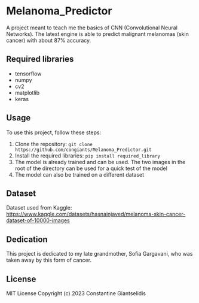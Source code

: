 # Melanoma_Predictor
A project meant to teach me the basics of CNN (Convolutional Neural Networks). The latest engine is able to predict malignant melanomas (skin cancer) with about 87% accuracy. 

## Required libraries
- tensorflow
- numpy 
- cv2
- matplotlib
- keras

## Usage
To use this project, follow these steps:
1. Clone the repository: `git clone https://github.com/congiants/Melanoma_Predictor.git`
2. Install the required libraries: `pip install required_library`
3. The model is already trained and can be used. The two images in the root of the directory can be used for a quick test of the model
4. The model can also be trained on a different dataset 

## Dataset
Dataset used from Kaggle: https://www.kaggle.com/datasets/hasnainjaved/melanoma-skin-cancer-dataset-of-10000-images

## Dedication
This project is dedicated to my late grandmother, Sofia Gargavani, who was taken away by this form of cancer. 

## License
MIT License Copyright (c) 2023 Constantine Giantselidis 
